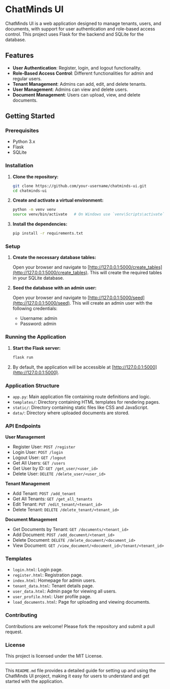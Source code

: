 # ChatMinds UI

ChatMinds UI is a web application designed to manage tenants, users, and documents, with support for user authentication and role-based access control. This project uses Flask for the backend and SQLite for the database.

## Features

- **User Authentication**: Register, login, and logout functionality.
- **Role-Based Access Control**: Different functionalities for admin and regular users.
- **Tenant Management**: Admins can add, edit, and delete tenants.
- **User Management**: Admins can view and delete users.
- **Document Management**: Users can upload, view, and delete documents.

## Getting Started

### Prerequisites

- Python 3.x
- Flask
- SQLite

### Installation

1. **Clone the repository:**

   ```bash
   git clone https://github.com/your-username/chatminds-ui.git
   cd chatminds-ui
   ```
   
2. **Create and activate a virtual environment:**

   ```bash
   python -m venv venv
   source venv/bin/activate   # On Windows use `venv\Scripts\activate`
   ```

3. **Install the dependencies:**

   ```bash
   pip install -r requirements.txt
   ```

### Setup

1. **Create the necessary database tables:**

   Open your browser and navigate to [http://127.0.0.1:5000/create_tables](http://127.0.0.1:5000/create_tables). This will create the required tables in your SQLite database.

2. **Seed the database with an admin user:**

   Open your browser and navigate to [http://127.0.0.1:5000/seed](http://127.0.0.1:5000/seed). This will create an admin user with the following credentials:

   - Username: admin
   - Password: admin

### Running the Application

1. **Start the Flask server:**

   ```bash
   flask run
   ```

2. By default, the application will be accessible at [http://127.0.0.1:5000](http://127.0.0.1:5000).

### Application Structure

- `app.py`: Main application file containing route definitions and logic.
- `templates/`: Directory containing HTML templates for rendering pages.
- `static/`: Directory containing static files like CSS and JavaScript.
- `data/`: Directory where uploaded documents are stored.

### API Endpoints

**User Management**

- Register User: `POST /register`
- Login User: `POST /login`
- Logout User: `GET /logout`
- Get All Users: `GET /users`
- Get User by ID: `GET /get_user/<user_id>`
- Delete User: `DELETE /delete_user/<user_id>`

**Tenant Management**

- Add Tenant: `POST /add_tenant`
- Get All Tenants: `GET /get_all_tenants`
- Edit Tenant: `PUT /edit_tenant/<tenant_id>`
- Delete Tenant: `DELETE /delete_tenant/<tenant_id>`

**Document Management**

- Get Documents by Tenant: `GET /documents/<tenant_id>`
- Add Document: `POST /add_document/<tenant_id>`
- Delete Document: `DELETE /delete_document/<document_id>`
- View Document: `GET /view_document/<document_id>/tenant/<tenant_id>`

### Templates

- `login.html`: Login page.
- `register.html`: Registration page.
- `index.html`: Homepage for admin users.
- `tenant_data.html`: Tenant details page.
- `user_data.html`: Admin page for viewing all users.
- `user_profile.html`: User profile page.
- `load_documents.html`: Page for uploading and viewing documents.

### Contributing

Contributions are welcome! Please fork the repository and submit a pull request.

### License

This project is licensed under the MIT License.

---

This `README.md` file provides a detailed guide for setting up and using the ChatMinds UI project, making it easy for users to understand and get started with the application.